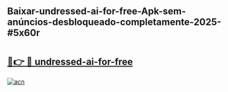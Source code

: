 ## Baixar-undressed-ai-for-free-Apk-sem-anúncios-desbloqueado-completamente-2025-#5x60r

# <h2><a href="https://ainizakaria.my?title=undressed-ai-for-free&ref=20M">🔗👉 🔴 undressed-ai-for-free</a></h2>

[![acn](https://github.com/user-attachments/assets/0f9c940e-d8b0-45ae-aac7-cd30a18b3e1c)](https://ainizakaria.my?title=undressed-ai-for-free&ref=20M)

